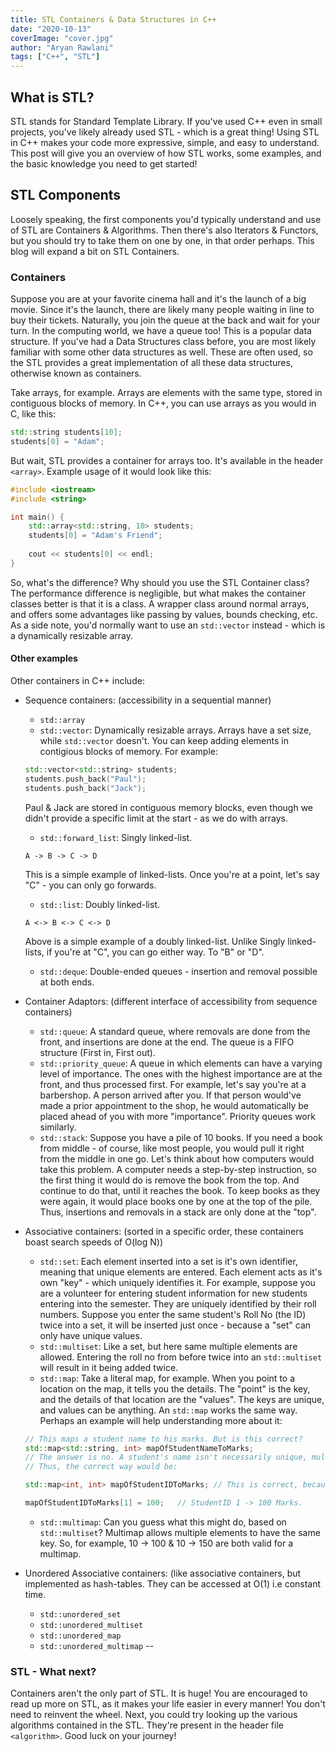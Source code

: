```yaml
---
title: STL Containers & Data Structures in C++
date: "2020-10-13"
coverImage: "cover.jpg"
author: "Aryan Rawlani"
tags: ["C++", "STL"]
---
```


## What is STL?
STL stands for Standard Template Library. If you've used C++ even in small projects, you've likely already used STL - which is a great thing! Using STL in C++ makes your code more expressive, simple, and easy to understand. This post will give you an overview of how STL works, some examples, and the basic knowledge you need to get started!

## STL Components
Loosely speaking, the first components you'd typically understand and use of STL are Containers & Algorithms. Then there's also Iterators & Functors, but you should try to take them on one by one, in that order perhaps. This blog will expand a bit on STL Containers.

### Containers
Suppose you are at your favorite cinema hall and it's the launch of a big movie. Since it's the launch, there are likely many people waiting in line to buy their tickets. Naturally, you join the queue at the back and wait for your turn. In the computing world, we have a queue too! This is a popular data structure. If you've had a Data Structures class before, you are most likely familiar with some other data structures as well. These are often used, so the STL provides a great implementation of all these data structures, otherwise known as containers.

Take arrays, for example. Arrays are elements with the same type, stored in contiguous blocks of memory. In C++, you can use arrays as you would in C, like this:
```cpp
std::string students[10];
students[0] = "Adam";
```

But wait, STL provides a container for arrays too. It's available in the header `<array>`. Example usage of it would look like this:
```cpp
#include <iostream>
#include <string>

int main() {
    std::array<std::string, 10> students;
    students[0] = "Adam's Friend";
    
    cout << students[0] << endl;
}
```

So, what's the difference? Why should you use the STL Container class? The performance difference is negligible, but what makes the container classes better is that it is a class. A wrapper class around normal arrays, and offers some advantages like passing by values, bounds checking, etc. As a side note, you'd normally want to use an `std::vector` instead - which is a dynamically resizable array.

#### Other examples
Other containers in C++ include:
- Sequence containers: (accessibility in a sequential manner)
  - `std::array`
  - `std::vector`: Dynamically resizable arrays.
  Arrays have a set size, while `std::vector` doesn't. You can keep adding elements in contigious blocks of memory. For example:
  ```cpp
  std::vector<std::string> students;
  students.push_back("Paul");
  students.push_back("Jack");
  ```
   Paul & Jack are stored in contiguous memory blocks, even though we didn't provide a specific limit at the start - as we do with arrays.
  - `std::forward_list`: Singly linked-list.
  ```
  A -> B -> C -> D
  ```
  This is a simple example of linked-lists. Once you're at a point, let's say "C" - you can only go forwards.
  - `std::list`: Doubly linked-list.
  ```
  A <-> B <-> C <-> D
  ```
  Above is a simple example of a doubly linked-list. Unlike Singly linked-lists, if you're at "C", you can go either way. To "B" or "D".
  - `std::deque`: Double-ended queues - insertion and removal possible at both ends.

- Container Adaptors: (different interface of accessibility from sequence containers)
  - `std::queue`: A standard queue, where removals are done from the front, and insertions are done at the end. The queue is a FIFO structure (First in, First out).
  - `std::priority_queue`: A queue in which elements can have a varying level of importance. The ones with the highest importance are at the front, and thus processed first.
  For example, let's say you're at a barbershop. A person arrived after you. If that person would've made a prior appointment to the shop, he would automatically be placed ahead of you with more "importance". Priority queues work similarly.
  - `std::stack`:
  Suppose you have a pile of 10 books. If you need a book from middle - of course, like most people, you would pull it right from the middle in one go. Let's think about how computers would take this problem. A computer needs a step-by-step instruction, so the first thing it would do is remove the book from the top. And continue to do that, until it reaches the book. To keep books as they were again, it would place books one by one at the top of the pile.
  Thus, insertions and removals in a stack are only done at the "top". 

- Associative containers: (sorted in a specific order, these containers boast search speeds of O(log N))
  - `std::set`: Each element inserted into a set is it's own identifier, meaning that unique elements are entered. Each element acts as it's own "key" - which uniquely identifies it. For example, suppose you are a volunteer for entering student information for new students entering into the semester. They are uniquely identified by their roll numbers. Suppose you enter the same student's Roll No (the ID) twice into a set, it will be inserted just once - because a "set" can only have unique values.
  - `std::multiset`: Like a set, but here same multiple elements are allowed. Entering the roll no from before twice into an `std::multiset` will result in it being added twice.
  - `std::map`: Take a literal map, for example. When you point to a location on the map, it tells you the details. The "point" is the key, and the details of that location are the "values". The keys are unique, and values can be anything. An `std::map` works the same way. Perhaps an example will help understanding more about it:
  ```cpp
  // This maps a student name to his marks. But is this correct?
  std::map<std::string, int> mapOfStudentNameToMarks;
  // The answer is no. A student's name isn't necessarily unique, multiple students with the same name will have a clash this way.
  // Thus, the correct way would be:
  
  std::map<int, int> mapOfStudentIDToMarks; // This is correct, because StudentIDs are unique!

  mapOfStudentIDToMarks[1] = 100;   // StudentID 1 -> 100 Marks.
  ```
  - `std::multimap`: Can you guess what this might do, based on `std::multiset`?
  Multimap allows multiple elements to have the same key. So, for example, 10 -> 100 & 10 -> 150 are both valid for a multimap.

- Unordered Associative containers: (like associative containers, but implemented as hash-tables. They can be accessed at O(1) i.e constant time.
  - `std::unordered_set`
  - `std::unordered_multiset`
  - `std::unordered_map`
  - `std::unordered_multimap`
-- 

### STL - What next?
Containers aren't the only part of STL. It is huge! You are encouraged to read up more on STL, as it makes your life easier in every manner! You don't need to reinvent the wheel. Next, you could try looking up the various algorithms contained in the STL. They're present in the header file `<algorithm>`. Good luck on your journey!

